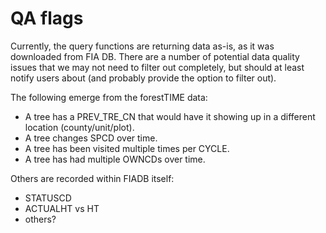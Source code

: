 # QA flags

Currently, the query functions are returning data as-is, as it was downloaded from FIA DB. 
There are a number of potential data quality issues that we may not need to filter out completely, but should at least notify users about (and probably provide the option to filter out).

The following emerge from the forestTIME data:

* A tree has a PREV_TRE_CN that would have it showing up in a different location (county/unit/plot).
* A tree changes SPCD over time.
* A tree has been visited multiple times per CYCLE.
* A tree has had multiple OWNCDs over time.

Others are recorded within FIADB itself:

* STATUSCD
* ACTUALHT vs HT
* others?